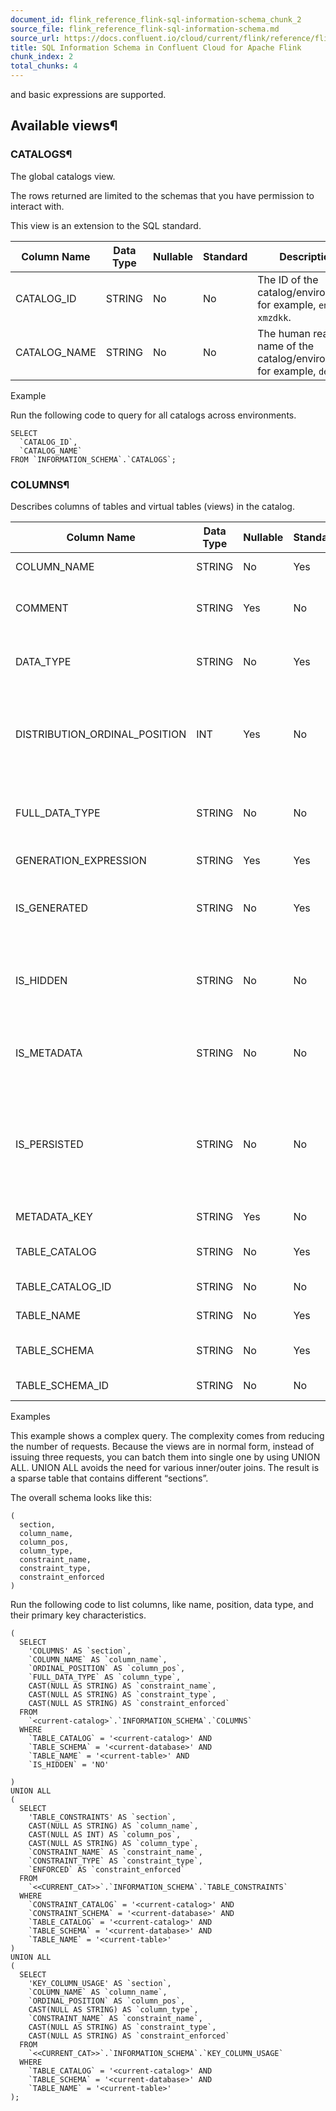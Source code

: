 ```yaml
---
document_id: flink_reference_flink-sql-information-schema_chunk_2
source_file: flink_reference_flink-sql-information-schema.md
source_url: https://docs.confluent.io/cloud/current/flink/reference/flink-sql-information-schema.html
title: SQL Information Schema in Confluent Cloud for Apache Flink
chunk_index: 2
total_chunks: 4
---
```


and basic expressions are supported.

## Available views¶

### CATALOGS¶

The global catalogs view.

The rows returned are limited to the schemas that you have permission to interact with.

This view is an extension to the SQL standard.

Column Name | Data Type | Nullable | Standard | Description
---|---|---|---|---
CATALOG_ID | STRING | No | No | The ID of the catalog/environment, for example, `env-xmzdkk`.
CATALOG_NAME | STRING | No | No | The human readable name of the catalog/environment, for example, `default`.

Example

Run the following code to query for all catalogs across environments.

    SELECT
      `CATALOG_ID`,
      `CATALOG_NAME`
    FROM `INFORMATION_SCHEMA`.`CATALOGS`;

### COLUMNS¶

Describes columns of tables and virtual tables (views) in the catalog.

Column Name | Data Type | Nullable | Standard | Description
---|---|---|---|---
COLUMN_NAME | STRING | No | Yes | Column reference.
COMMENT | STRING | Yes | No | An optional comment that describes the relation.
DATA_TYPE | STRING | No | Yes | Type root, for example, VARCHAR or ROW.
DISTRIBUTION_ORDINAL_POSITION | INT | Yes | No | If the table IS_DISTRIBUTED, contains the position of the key in a DISTRIBUTED BY clause.
FULL_DATA_TYPE | STRING | No | No | Fully qualified data type. for example, VARCHAR(32) or ROW<…>.
GENERATION_EXPRESSION | STRING | Yes | Yes | For computed columns.
IS_GENERATED | STRING | No | Yes | Indicates whether column is a computed column. Values are YES or NO.
IS_HIDDEN | STRING | No | No | Indicates whether a column is a system column. Values are YES or NO.
IS_METADATA | STRING | No | No | Indicates whether column is a metadata column. Values are YES or NO.
IS_PERSISTED | STRING | No | No | Indicates whether a metadata column is stored during INSERT INTO. Also YES if a physical column. Values are YES or NO.
METADATA_KEY | STRING | Yes | No | For metadata columns.
TABLE_CATALOG | STRING | No | Yes | The human readable name of the catalog.
TABLE_CATALOG_ID | STRING | No | No | The ID of the catalog.
TABLE_NAME | STRING | No | Yes | The name of the relation.
TABLE_SCHEMA | STRING | No | Yes | The human readable name of the database.
TABLE_SCHEMA_ID | STRING | No | No | The ID of the database.

Examples

This example shows a complex query. The complexity comes from reducing the number of requests. Because the views are in normal form, instead of issuing three requests, you can batch them into single one by using UNION ALL. UNION ALL avoids the need for various inner/outer joins. The result is a sparse table that contains different “sections”.

The overall schema looks like this:

    (
      section,
      column_name,
      column_pos,
      column_type,
      constraint_name,
      constraint_type,
      constraint_enforced
    )

Run the following code to list columns, like name, position, data type, and their primary key characteristics.

    (
      SELECT
        'COLUMNS' AS `section`,
        `COLUMN_NAME` AS `column_name`,
        `ORDINAL_POSITION` AS `column_pos`,
        `FULL_DATA_TYPE` AS `column_type`,
        CAST(NULL AS STRING) AS `constraint_name`,
        CAST(NULL AS STRING) AS `constraint_type`,
        CAST(NULL AS STRING) AS `constraint_enforced`
      FROM
        `<current-catalog>`.`INFORMATION_SCHEMA`.`COLUMNS`
      WHERE
        `TABLE_CATALOG` = '<current-catalog>' AND
        `TABLE_SCHEMA` = '<current-database>' AND
        `TABLE_NAME` = '<current-table>' AND
        `IS_HIDDEN` = 'NO'

    )
    UNION ALL
    (
      SELECT
        'TABLE_CONSTRAINTS' AS `section`,
        CAST(NULL AS STRING) AS `column_name`,
        CAST(NULL AS INT) AS `column_pos`,
        CAST(NULL AS STRING) AS `column_type`,
        `CONSTRAINT_NAME` AS `constraint_name`,
        `CONSTRAINT_TYPE` AS `constraint_type`,
        `ENFORCED` AS `constraint_enforced`
      FROM
        `<<CURRENT_CAT>>`.`INFORMATION_SCHEMA`.`TABLE_CONSTRAINTS`
      WHERE
        `CONSTRAINT_CATALOG` = '<current-catalog>' AND
        `CONSTRAINT_SCHEMA` = '<current-database>' AND
        `TABLE_CATALOG` = '<current-catalog>' AND
        `TABLE_SCHEMA` = '<current-database>' AND
        `TABLE_NAME` = '<current-table>'
    )
    UNION ALL
    (
      SELECT
        'KEY_COLUMN_USAGE' AS `section`,
        `COLUMN_NAME` AS `column_name`,
        `ORDINAL_POSITION` AS `column_pos`,
        CAST(NULL AS STRING) AS `column_type`,
        `CONSTRAINT_NAME` AS `constraint_name`,
        CAST(NULL AS STRING) AS `constraint_type`,
        CAST(NULL AS STRING) AS `constraint_enforced`
      FROM
        `<<CURRENT_CAT>>`.`INFORMATION_SCHEMA`.`KEY_COLUMN_USAGE`
      WHERE
        `TABLE_CATALOG` = '<current-catalog>' AND
        `TABLE_SCHEMA` = '<current-database>' AND
        `TABLE_NAME` = '<current-table>'
    );
